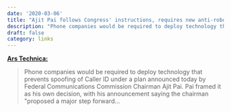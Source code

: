 ```yaml
---
date: '2020-03-06'
title: "Ajit Pai follows Congress' instructions, requires new anti-robocall tech"
description: "Phone companies would be required to deploy technology that prevents spoofing of Caller ID under a plan announced today by Federal Communications Commission Chairman Ajit Pai. Pai framed it as his own decision, with his announcement saying the chairman "proposed a major step forward..."
draft: false
category: links
---
```


**[Ars Technica:](https://arstechnica.com/tech-policy/2020/03/ajit-pai-follows-congress-instructions-requires-new-anti-robocall-tech/)**

> Phone companies would be required to deploy technology that prevents spoofing of Caller ID under a plan announced today by Federal Communications Commission Chairman Ajit Pai. Pai framed it as his own decision, with his announcement saying the chairman "proposed a major step forward...<!-- excerpt -->
